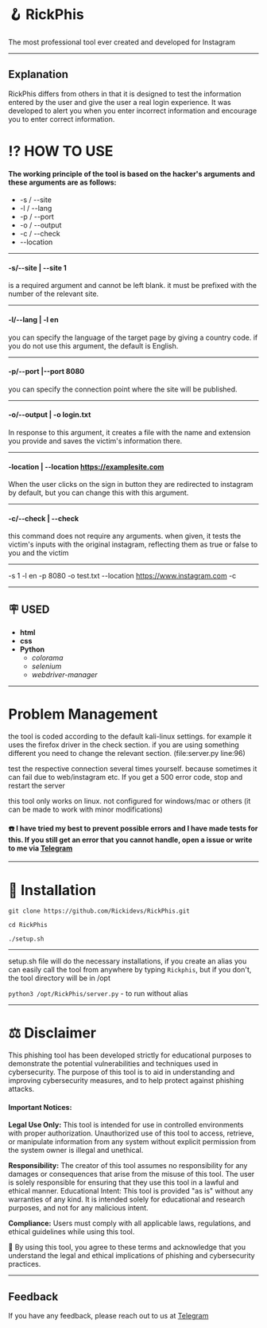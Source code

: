 
# 🪝 RickPhis

The most professional tool ever created and developed for Instagram

---
##  Explanation

RickPhis differs from others in that it is designed to test the information entered by the user and give the user a real login experience. It was developed to alert you when you enter incorrect information and encourage you to enter correct information.


# ⁉️ HOW TO USE

#### The working principle of the tool is based on the hacker's arguments and these arguments are as follows:
- -s / --site 
- -l / --lang
- -p / --port 
- -o / --output
- -c / --check
- --location

---
 #### -s/--site | --site 1 
 is a required argument and cannot be left blank. it must be prefixed with the number of the relevant site.

---
#### -l/--lang  | -l en
you can specify the language of the target page by giving a country code. if you do not use this argument, the default is English.

---
#### -p/--port |--port 8080
you can specify the connection point where the site will be published.

---
#### -o/--output  | -o login.txt
In response to this argument, it creates a file with the name and extension you provide and saves the victim's information there.

---
#### -location  | --location https://examplesite.com
When the user clicks on the sign in button they are redirected to instagram by default, but you can change this with this argument. 

---
#### -c/--check | --check
this command does not require any arguments. when given, it tests the victim's inputs with the original instagram, reflecting them as true or false to you and the victim

---
-s 1 -l en -p 8080 -o test.txt --location https://www.instagram.com -c

---
## 🪧 USED
- **html**
- **css**
- **Python**
  - _colorama_ 
  - _selenium_ 
  - _webdriver-manager_
---


# Problem Management
the tool is coded according to the default kali-linux settings. for example it uses the firefox driver in the check section. if you are using something different you need to change the relevant section. (file:server.py line:96)

test the respective connection several times yourself. because sometimes it can fail due to web/instagram etc. If you get a 500 error code, stop and restart the server

this tool only works on linux. not configured for windows/mac or others (it can be made to work with minor modifications)

#### ☎️ I have tried my best to prevent possible errors and I have made tests for this. If you still get an error that you cannot handle, open a issue or write to me via [Telegram](https://t.me/HackerRick)

---
# 🔧 Installation


`git clone https://github.com/Rickidevs/RickPhis.git`

`cd RickPhis`

`./setup.sh` 

---
setup.sh file will do the necessary installations, if you create an alias you can easily call the tool from anywhere by typing `Rickphis`, but if you don't, the tool directory will be in /opt

`python3 /opt/RickPhis/server.py`  - to run without alias

---

# ⚖️ Disclaimer

This phishing tool has been developed strictly for educational purposes to demonstrate the potential vulnerabilities and techniques used in cybersecurity. The purpose of this tool is to aid in understanding and improving cybersecurity measures, and to help protect against phishing attacks.

#### Important Notices:

**Legal Use Only:** This tool is intended for use in controlled environments with proper authorization. Unauthorized use of this tool to access, retrieve, or manipulate information from any system without explicit permission from the system owner is illegal and unethical.

**Responsibility:** The creator of this tool assumes no responsibility for any damages or consequences that arise from the misuse of this tool. The user is solely responsible for ensuring that they use this tool in a lawful and ethical manner.
Educational Intent: This tool is provided "as is" without any warranties of any kind. It is intended solely for educational and research purposes, and not for any malicious intent.

**Compliance:** Users must comply with all applicable laws, regulations, and ethical guidelines while using this tool.

🚨 By using this tool, you agree to these terms and acknowledge that you understand the legal and ethical implications of phishing and cybersecurity practices.

---

## Feedback

If you have any feedback, please reach out to us at [Telegram](https://t.me/HackerRick)

